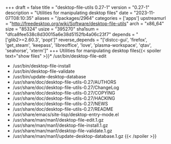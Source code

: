 +++
draft = false
title = "desktop-file-utils 0.27-1"
version = "0.27-1"
description = "Utilities for manipulating desktop files"
date = "2023-11-07T08:10:35"
aliases = "/packages/2964"
categories = ['apps']
upstreamurl = "http://freedesktop.org/wiki/Software/desktop-file-utils"
arch = "x86_64"
size = "85324"
usize = "395270"
sha1sum = "dfca8fee538c8d30015a6e38d5152fb4a06c23f7"
depends = "['glib2>=2.60.3', 'popt']"
reverse_depends = "['distcc-gui', 'firefox', 'get_steam', 'keepass', 'libreoffice', 'love', 'plasma-workspace', 'qtav', 'seahorse', 'xterm']"
+++
Utilities for manipulating desktop files{{< spoiler text="show files" >}}* /usr/bin/desktop-file-edit
* /usr/bin/desktop-file-install
* /usr/bin/desktop-file-validate
* /usr/bin/update-desktop-database
* /usr/share/doc/desktop-file-utils-0.27/AUTHORS
* /usr/share/doc/desktop-file-utils-0.27/ChangeLog
* /usr/share/doc/desktop-file-utils-0.27/COPYING
* /usr/share/doc/desktop-file-utils-0.27/HACKING
* /usr/share/doc/desktop-file-utils-0.27/NEWS
* /usr/share/doc/desktop-file-utils-0.27/README
* /usr/share/emacs/site-lisp/desktop-entry-mode.el
* /usr/share/man/man1/desktop-file-edit.1.gz
* /usr/share/man/man1/desktop-file-install.1.gz
* /usr/share/man/man1/desktop-file-validate.1.gz
* /usr/share/man/man1/update-desktop-database.1.gz
{{< /spoiler >}}